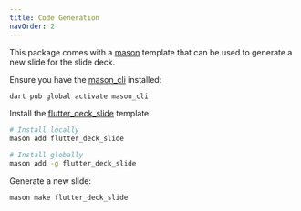 ```yaml
---
title: Code Generation
navOrder: 2
---
```

This package comes with a [mason](https://pub.dev/packages/mason) template that can be used to generate a new slide for the slide deck.

Ensure you have the [mason_cli](https://pub.dev/packages/mason_cli) installed:

```sh
dart pub global activate mason_cli
```

Install the [flutter_deck_slide](https://brickhub.dev/bricks/flutter_deck_slide) template:

```sh
# Install locally
mason add flutter_deck_slide

# Install globally
mason add -g flutter_deck_slide
```

Generate a new slide:

```sh
mason make flutter_deck_slide
```
